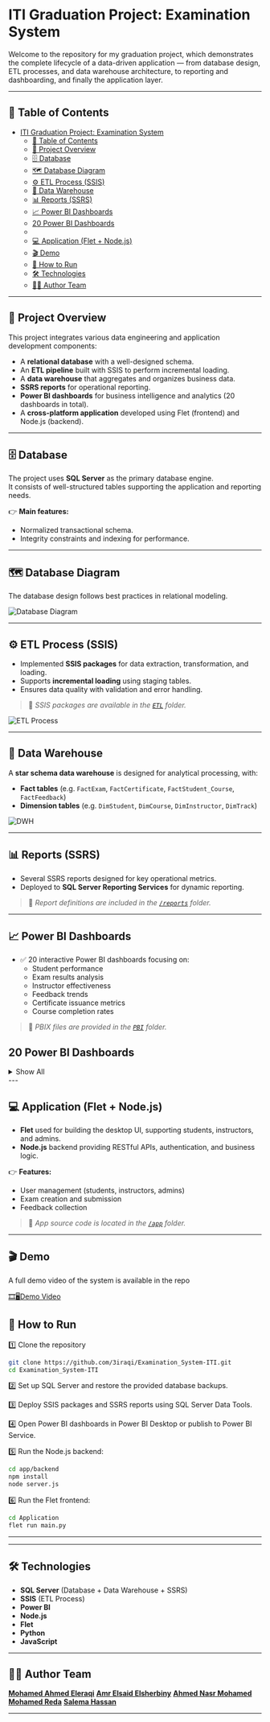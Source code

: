 # ITI Graduation Project: Examination System

Welcome to the repository for my graduation project, which demonstrates the complete lifecycle of a data-driven application — from database design, ETL processes, and data warehouse architecture, to reporting and dashboarding, and finally the application layer.

---

## 📌 Table of Contents

- [ITI Graduation Project: Examination System](#iti-graduation-project-examination-system)
  - [📌 Table of Contents](#-table-of-contents)
  - [🚀 Project Overview](#-project-overview)
  - [🗄️ Database](#️-database)
  - [🗺️ Database Diagram](#️-database-diagram)
  - [⚙️ ETL Process (SSIS)](#️-etl-process-ssis)
  - [🏢 Data Warehouse](#-data-warehouse)
  - [📊 Reports (SSRS)](#-reports-ssrs)
  - [📈 Power BI Dashboards](#-power-bi-dashboards)
  - [20 Power BI Dashboards](#20-power-bi-dashboards)
  - [](#)
  - [💻 Application (Flet + Node.js)](#-application-flet--nodejs)
  - [🎬 Demo](#-demo)
  - [🚀 How to Run](#-how-to-run)
  - [🛠️ Technologies](#️-technologies)
  - [👨‍💻 Author Team](#-author-team)

---

## 🚀 Project Overview

This project integrates various data engineering and application development components:
- A **relational database** with a well-designed schema.
- An **ETL pipeline** built with SSIS to perform incremental loading.
- A **data warehouse** that aggregates and organizes business data.
- **SSRS reports** for operational reporting.
- **Power BI dashboards** for business intelligence and analytics (20 dashboards in total).
- A **cross-platform application** developed using Flet (frontend) and Node.js (backend).

---

## 🗄️ Database

The project uses **SQL Server** as the primary database engine.  
It consists of well-structured tables supporting the application and reporting needs.

👉 **Main features:**
- Normalized transactional schema.
- Integrity constraints and indexing for performance.

---

## 🗺️ Database Diagram

The database design follows best practices in relational modeling.  

![Database Diagram](./DatabaseDiagram.png)

---

## ⚙️ ETL Process (SSIS)

- Implemented **SSIS packages** for data extraction, transformation, and loading.
- Supports **incremental loading** using staging tables.
- Ensures data quality with validation and error handling.

> 📌 *SSIS packages are available in the [`ETL`](./BI_Tools/learningManagementETL/) folder.*

![ETL Process](./BI_Tools/SSIS_Screenshots/Main.png)

---

## 🏢 Data Warehouse

A **star schema data warehouse** is designed for analytical processing, with:

- **Fact tables** (e.g. `FactExam`, `FactCertificate`, `FactStudent_Course`, `FactFeedback`)
- **Dimension tables** (e.g. `DimStudent`, `DimCourse`, `DimInstructor`, `DimTrack`)

![DWH](./DWH_Last_Schema.png)

---

## 📊 Reports (SSRS)

- Several SSRS reports designed for key operational metrics.
- Deployed to **SQL Server Reporting Services** for dynamic reporting.

> 📌 *Report definitions are included in the [`/reports`](./reports) folder.*

---

## 📈 Power BI Dashboards

- ✅ 20 interactive Power BI dashboards focusing on:
  - Student performance
  - Exam results analysis
  - Instructor effectiveness
  - Feedback trends
  - Certificate issuance metrics
  - Course completion rates

> 📌 *PBIX files are provided in the [`PBI`](./PBI) folder.*

## 20 Power BI Dashboards

<details>

<summary>Show All</summary>

- **Index**

![0](./PBI/Last_20_Dashboard/20Dashboard/20Dashboard_1.jpg)

<!-- 1. Student OverView Dashboard
2. GPA by Track and Major
3. Course Enrollment Dashboard
4. Instructor Insights
5. Branch Performance Dashboard
6. Feedback Dashboard
7. Certification Insights
8. Intake Analysis
9. Exam Performance Dashboard
10. Course Completion
11. Student Certificate Summary
12. GPA Progression over Intake
13. Student Demographics
14. Certification Insights
15. Student & course
16. Exam
17. 1nstructor Load Dashboard
18. Track Popularity Dashboard
19. Attendance Trends Dashboard
20. Summary KPI Dashboard

 -->
1. **Student OverView Dashboard**

![1](./PBI/Last_20_Dashboard/20Dashboard/20Dashboard_2.jpg)

2. **GPA by Track and Major**
![2](./PBI/Last_20_Dashboard/20Dashboard/20Dashboard_3.jpg)
3. **Course Enrollment Dashboard**
![3](./PBI/Last_20_Dashboard/20Dashboard/20Dashboard_4.jpg)
4. **Instructor Insights**
![4](./PBI/Last_20_Dashboard/20Dashboard/20Dashboard_5.jpg)
5. **Branch Performance Dashboard**
![5](./PBI/Last_20_Dashboard/20Dashboard/20Dashboard_6.jpg)
6. **Feedback Dashboard**
![6](./PBI/Last_20_Dashboard/20Dashboard/20Dashboard_7.jpg)
7. **Certification Insights**
![7](./PBI/Last_20_Dashboard/20Dashboard/20Dashboard_8.jpg)
8. **Intake Analysis**
![8](./PBI/Last_20_Dashboard/20Dashboard/20Dashboard_9.jpg)
9. **Exam Performance Dashboard**
![9](./PBI/Last_20_Dashboard/20Dashboard/20Dashboard_10.jpg)
10. **Course Completion**
![10](./PBI/Last_20_Dashboard/20Dashboard/20Dashboard_11.jpg)

11. **Student Certificate Summary**
![11](./PBI/Last_20_Dashboard/20Dashboard/20Dashboard_12.jpg)

12. **GPA Progression over Intake**
![12](./PBI/Last_20_Dashboard/20Dashboard/20Dashboard_13.jpg)

13. **Student Demographics**
![13](./PBI/Last_20_Dashboard/20Dashboard/20Dashboard_14.jpg)

14. **Certification Insights**
![14](./PBI/Last_20_Dashboard/20Dashboard/20Dashboard_15.jpg)

15. **Student & Course**
![15](./PBI/Last_20_Dashboard/20Dashboard/20Dashboard_16.jpg)

16. **Exam**
![16](./PBI/Last_20_Dashboard/20Dashboard/20Dashboard_17.jpg)

17. **Instructor Load Dashboard**
![17](./PBI/Last_20_Dashboard/20Dashboard/20Dashboard_18.jpg)

18. **Track Popularity Dashboard**
![18](./PBI/Last_20_Dashboard/20Dashboard/20Dashboard_19.jpg)

19. **Attendance Trends Dashboard**
![19](./PBI/Last_20_Dashboard/20Dashboard/20Dashboard_20.jpg)

20. **Summary KPI Dashboard**

![20](./PBI/Last_20_Dashboard/20Dashboard/20Dashboard_21.jpg)

</details>
---

## 💻 Application (Flet + Node.js)

- **Flet** used for building the desktop UI, supporting students, instructors, and admins.
- **Node.js** backend providing RESTful APIs, authentication, and business logic.

👉 **Features:**

- User management (students, instructors, admins)
- Exam creation and submission
- Feedback collection

> 📌 *App source code is located in the [`/app`](./app) folder.*

---

## 🎬 Demo

A full demo video of the system is available in the repo

[🎞🖥Demo Video](https://youtu.be/klFBlAdWYC8)

## 🚀 How to Run

1️⃣ Clone the repository  

```bash
git clone https://github.com/3iraqi/Examination_System-ITI.git
cd Examination_System-ITI
```

2️⃣ Set up SQL Server and restore the provided database backups.

3️⃣ Deploy SSIS packages and SSRS reports using SQL Server Data Tools.

4️⃣ Open Power BI dashboards in Power BI Desktop or publish to Power BI Service.

5️⃣ Run the Node.js backend:

```bash
cd app/backend
npm install
node server.js
```

6️⃣ Run the Flet frontend:

```bash
cd Application
flet run main.py
```

---

---

## 🛠️ Technologies

* **SQL Server** (Database + Data Warehouse + SSRS)
* **SSIS** (ETL Process)
* **Power BI**
* **Node.js**
* **Flet**
* **Python**
* **JavaScript**

---

## 👨‍💻 Author Team

[**Mohamed Ahmed Eleraqi**](mailto:mohamed.8.eleraqi@gmail.com)
[**Amr Elsaid Elsherbiny**]()
[**Ahmed Nasr Mohamed**]()
[**Mohamed Reda**]()
[**Salema Hassan**]()

---
